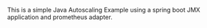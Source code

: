 This is a simple Java Autoscaling Example using a spring boot JMX application and prometheus adapter.
